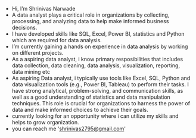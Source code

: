 - Hi, I’m Shrinivas Narwade
- A data analyst plays a critical role in organizations by collecting, processing, and analyzing data to help make informed business decisions.
- I have developed skills like SQL, Excel, Power BI, statistics and Python which are required for data analysis. 
- I’m currently gaining a hands on experience in data analysis by working on different projects.
- As a aspiring data analyst, i know primary resposibilities that includes data collection, data cleaning, data analysis, visualization, reporting, data mining etc
- As aspiring Data analyst, i typically use tools like Excel, SQL, Python and data visualization tools (e.g., Power BI, Tableau) to perform their tasks. I have strong analytical, problem-solving, and communication skills, as well as a good understanding of statistics and data manipulation techniques. This role is crucial for organizations to harness the power of data and make informed choices to achieve their goals.
- currently looking for an opportunity where i can utilize my skills and helps to grow organization.
- you can reach me 'shrinivas2795@gmail.com'
